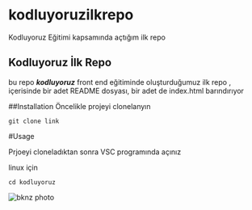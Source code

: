 # kodluyoruzilkrepo
Kodluyoruz Eğitimi kapsamında açtığım ilk repo
## Kodluyoruz İlk Repo ##
bu repo ***kodluyoruz*** front end eğitiminde oluşturduğumuz ilk repo , içerisinde bir adet README dosyası, bir adet de index.html barındırıyor

##Installation
Öncelikle projeyi clonelanyın
```
git clone link
```

#Usage

Prjoeyi cloneladıktan sonra VSC programında açınız

linux için 
```
cd kodluyoruz 
```

![bknz photo](https://www.photobox.co.uk/my/photo/full?photo_id=504861811237)


